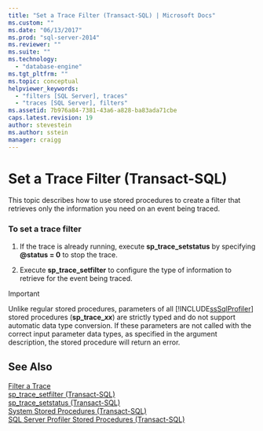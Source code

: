 ```yaml
---
title: "Set a Trace Filter (Transact-SQL) | Microsoft Docs"
ms.custom: ""
ms.date: "06/13/2017"
ms.prod: "sql-server-2014"
ms.reviewer: ""
ms.suite: ""
ms.technology: 
  - "database-engine"
ms.tgt_pltfrm: ""
ms.topic: conceptual
helpviewer_keywords: 
  - "filters [SQL Server], traces"
  - "traces [SQL Server], filters"
ms.assetid: 7b976a84-7381-43a6-a828-ba83ada71cbe
caps.latest.revision: 19
author: stevestein
ms.author: sstein
manager: craigg
---
```

# Set a Trace Filter (Transact-SQL)
  This topic describes how to use stored procedures to create a filter that retrieves only the information you need on an event being traced.  
  
### To set a trace filter  
  
1.  If the trace is already running, execute **sp_trace_setstatus** by specifying **@status = 0** to stop the trace.  
  
2.  Execute **sp_trace_setfilter** to configure the type of information to retrieve for the event being traced.  
  
> [!IMPORTANT]  
>  Unlike regular stored procedures, parameters of all [!INCLUDE[ssSqlProfiler](../../includes/sssqlprofiler-md.md)] stored procedures (**sp_trace_*xx***) are strictly typed and do not support automatic data type conversion. If these parameters are not called with the correct input parameter data types, as specified in the argument description, the stored procedure will return an error.  
  
## See Also  
 [Filter a Trace](../../relational-databases/sql-trace/filter-a-trace.md)   
 [sp_trace_setfilter &#40;Transact-SQL&#41;](/sql/relational-databases/system-stored-procedures/sp-trace-setfilter-transact-sql)   
 [sp_trace_setstatus &#40;Transact-SQL&#41;](/sql/relational-databases/system-stored-procedures/sp-trace-setstatus-transact-sql)   
 [System Stored Procedures &#40;Transact-SQL&#41;](/sql/relational-databases/system-stored-procedures/system-stored-procedures-transact-sql)   
 [SQL Server Profiler Stored Procedures &#40;Transact-SQL&#41;](/sql/relational-databases/system-stored-procedures/sql-server-profiler-stored-procedures-transact-sql)  
  
  
